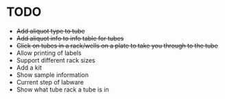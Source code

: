 TODO
====

- ~~Add aliquot type to tube~~
- ~~Add aliquot info to info table for tubes~~
- ~~Click on tubes in a rack/wells on a plate to take you through to the tube~~
- Allow printing of labels
- Support different rack sizes
- Add a kit
- Show sample information
- Current step of labware
- Show what tube rack a tube is in
